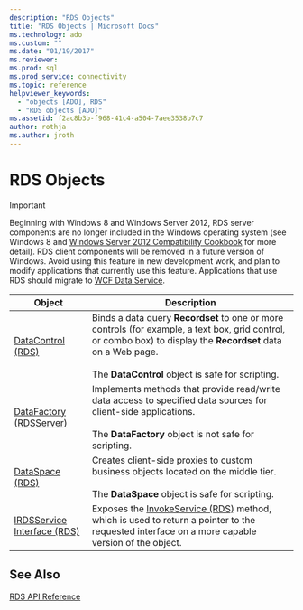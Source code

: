 ```yaml
---
description: "RDS Objects"
title: "RDS Objects | Microsoft Docs"
ms.technology: ado
ms.custom: ""
ms.date: "01/19/2017"
ms.reviewer: 
ms.prod: sql
ms.prod_service: connectivity
ms.topic: reference
helpviewer_keywords: 
  - "objects [ADO], RDS"
  - "RDS objects [ADO]"
ms.assetid: f2ac8b3b-f968-41c4-a504-7aee3538b7c7
author: rothja
ms.author: jroth
---
```

# RDS Objects
> [!IMPORTANT]
>  Beginning with Windows 8 and Windows Server 2012, RDS server components are no longer included in the Windows operating system (see Windows 8 and [Windows Server 2012 Compatibility Cookbook](https://www.microsoft.com/download/details.aspx?id=27416) for more detail). RDS client components will be removed in a future version of Windows. Avoid using this feature in new development work, and plan to modify applications that currently use this feature. Applications that use RDS should migrate to [WCF Data Service](/dotnet/framework/wcf/).  
  
|Object|Description|  
|-|-|  
|[DataControl (RDS)](./datacontrol-object-rds.md)|Binds a data query **Recordset** to one or more controls (for example, a text box, grid control, or combo box) to display the **Recordset** data on a Web page.<br /><br /> The **DataControl** object is safe for scripting.|  
|[DataFactory (RDSServer)](./datafactory-object-rdsserver.md)|Implements methods that provide read/write data access to specified data sources for client-side applications.<br /><br /> The **DataFactory** object is not safe for scripting.|  
|[DataSpace (RDS)](./dataspace-object-rds.md)|Creates client-side proxies to custom business objects located on the middle tier.<br /><br /> The **DataSpace** object is safe for scripting.|  
|[IRDSService Interface (RDS)](./irdsservice-interface-rds.md)|Exposes the [InvokeService (RDS)](./invokeservice-rds.md) method, which is used to return a pointer to the requested interface on a more capable version of the object.|  
  
## See Also  
 [RDS API Reference](./rds-api-reference.md)